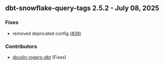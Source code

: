 ## dbt-snowflake-query-tags 2.5.2 - July 08, 2025

### Fixes

- removed depricated config ([#39](https://github.com/get-select/dbt-snowflake-query-tags/pull/39))

### Contributors
- [@colin-rogers-dbt](https://github.com/colin-rogers-dbt) (Fixes)

